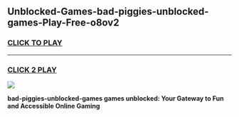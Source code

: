
## Unblocked-Games-bad-piggies-unblocked-games-Play-Free-o8ov2
<h3>
<a href="https://premium76.site?title=bad-piggies-unblocked-games&ref=22A">CLICK TO PLAY</a></h3>
<hr>

<h3>
<a href="https://premium76.site?title=bad-piggies-unblocked-games&ref=22A">CLICK 2 PLAY</a>
  
</h3>

<a href="https://premium76.site?title=bad-piggies-unblocked-games&ref=22A"><img src="https://clearcache.store/games.png"></a>


**bad-piggies-unblocked-games games unblocked: Your Gateway to Fun and Accessible Online Gaming**
